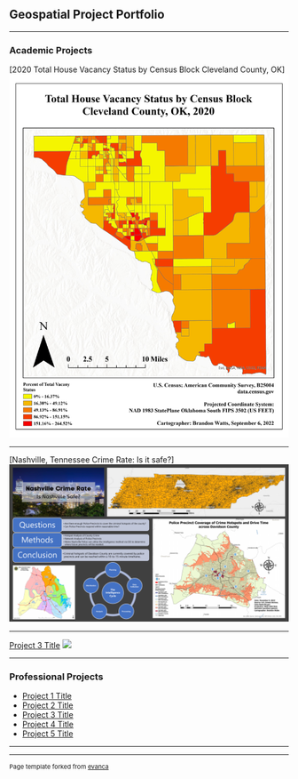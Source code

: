 ## Geospatial Project Portfolio

---

### Academic Projects 

[2020 Total House Vacancy Status by Census Block Cleveland County, OK]
<img src="images/VacancyStatus.pdf"/>

---
[Nashville, Tennessee Crime Rate: Is it safe?]
<img src="images/NashvilleCrime.pdf"/>

---
[Project 3 Title](http://example.com/)
<img src="images/dummy_thumbnail.jpg?raw=true"/>

---

### Professional Projects

- [Project 1 Title](http://example.com/)
- [Project 2 Title](http://example.com/)
- [Project 3 Title](http://example.com/)
- [Project 4 Title](http://example.com/)
- [Project 5 Title](http://example.com/)

---




---
<p style="font-size:11px">Page template forked from <a href="https://github.com/evanca/quick-portfolio">evanca</a></p>
<!-- Remove above link if you don't want to attibute -->
